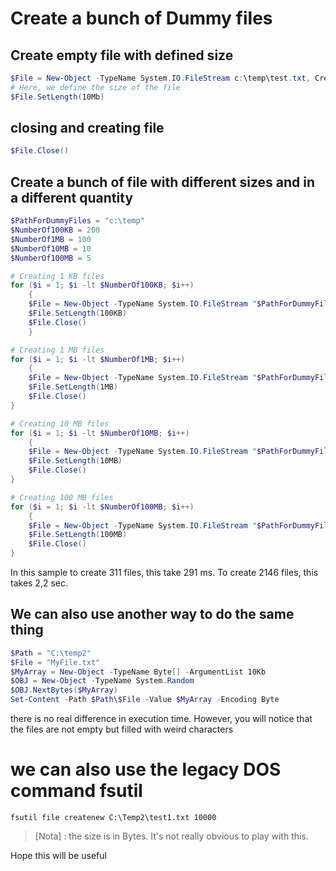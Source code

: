 # Create a bunch of Dummy files

## Create empty file with defined size 

````powershell
$File = New-Object -TypeName System.IO.FileStream c:\temp\test.txt, Create, ReadWrite
# Here, we define the size of the file
$File.SetLength(10Mb)
````

## closing and creating file

````powershell
$File.Close()
````


## Create a bunch of file with different sizes and in a different quantity

````powershell
$PathForDummyFiles = "c:\temp"
$NumberOf100KB = 200
$NumberOf1MB = 100
$NumberOf10MB = 10
$NumberOf100MB = 5

# Creating 1 KB files
for ($i = 1; $i -lt $NumberOf100KB; $i++)
    { 
    $File = New-Object -TypeName System.IO.FileStream "$PathForDummyFiles\test100KB-$I.txt", Create, ReadWrite
    $File.SetLength(100KB)
    $File.Close() 
    }

# Creating 1 MB files
for ($i = 1; $i -lt $NumberOf1MB; $i++)
    { 
    $File = New-Object -TypeName System.IO.FileStream "$PathForDummyFiles\test1MB-$I.txt", Create, ReadWrite
    $File.SetLength(1MB)
    $File.Close() 
}

# Creating 10 MB files
for ($i = 1; $i -lt $NumberOf10MB; $i++)
    { 
    $File = New-Object -TypeName System.IO.FileStream "$PathForDummyFiles\test10MB-$I.txt", Create, ReadWrite
    $File.SetLength(10MB)
    $File.Close() 
}

# Creating 100 MB files
for ($i = 1; $i -lt $NumberOf100MB; $i++)
    { 
    $File = New-Object -TypeName System.IO.FileStream "$PathForDummyFiles\test100MB-$I.txt", Create, ReadWrite
    $File.SetLength(100MB)
    $File.Close() 
}
````

In this sample to create 311 files, this take 291 ms. To create 2146 files, this takes 2,2 sec. 

## We can also use another way to do the same thing

````powershell
$Path = "C:\temp2"
$File = "MyFile.txt"
$MyArray = New-Object -TypeName Byte[] -ArgumentList 10Kb
$OBJ = New-Object -TypeName System.Random
$OBJ.NextBytes($MyArray)
Set-Content -Path $Path\$File -Value $MyArray -Encoding Byte
````

there is no real difference in execution time. However, you will notice that the files are not empty but filled with weird characters

# we can also use the legacy DOS command fsutil


````DOS 
fsutil file createnew C:\Temp2\test1.txt 10000
````

>[Nota] : the size is in Bytes. It's not really obvious to play with this.



Hope this will be useful
